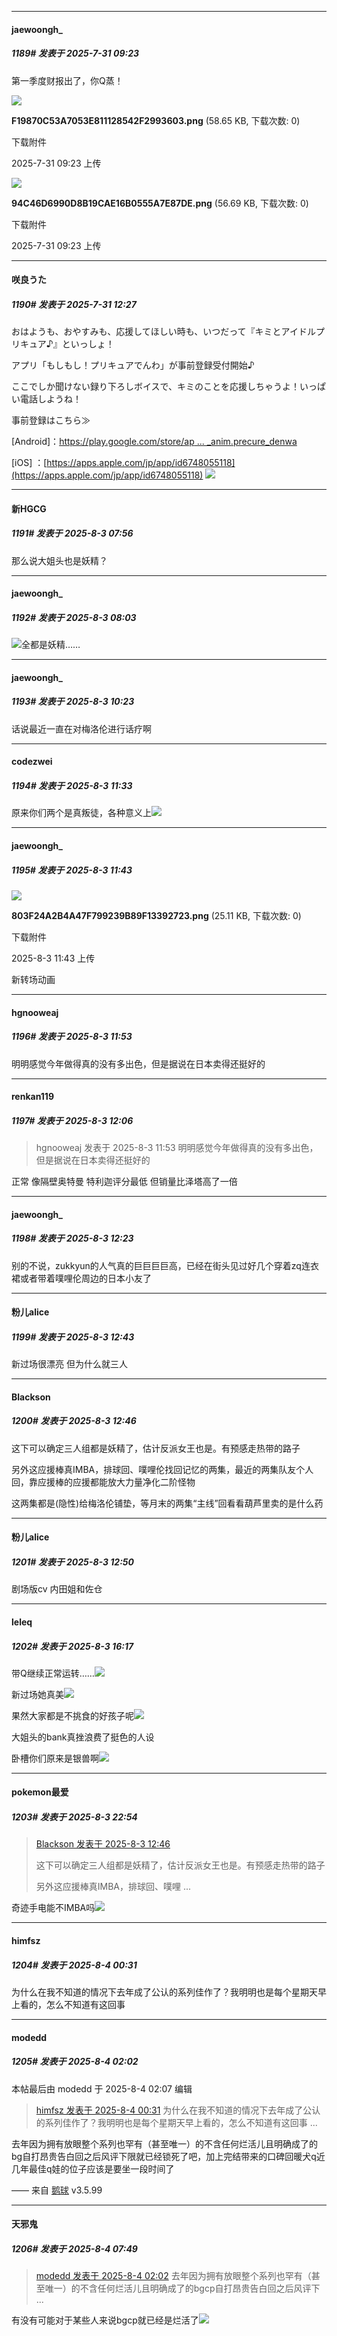 ﻿
*****

####  jaewoongh_  
##### 1189#       发表于 2025-7-31 09:23

第一季度财报出了，你Q蒸！

<img src="https://img.stage1st.com/forum/202507/31/092330b2th1qnxnqvnl3tt.png" referrerpolicy="no-referrer">

<strong>F19870C53A7053E811128542F2993603.png</strong> (58.65 KB, 下载次数: 0)

下载附件

2025-7-31 09:23 上传

<img src="https://img.stage1st.com/forum/202507/31/092329uxkhz04dyurcqixd.png" referrerpolicy="no-referrer">

<strong>94C46D6990D8B19CAE16B0555A7E87DE.png</strong> (56.69 KB, 下载次数: 0)

下载附件

2025-7-31 09:23 上传


*****

####  咲良うた  
##### 1190#       发表于 2025-7-31 12:27

おはようも、おやすみも、応援してほしい時も、いつだって『キミとアイドルプリキュア♪』といっしょ！

アプリ「もしもし！プリキュアでんわ」が事前登録受付開始♪

ここでしか聞けない録り下ろしボイスで、キミのことを応援しちゃうよ！いっぱい電話しようね！

事前登録はこちら≫

[Android]：[https://play.google.com/store/ap ... _anim.precure_denwa](https://play.google.com/store/apps/details?id=jp.co.toei_anim.precure_denwa)

[iOS] ：[https://apps.apple.com/jp/app/id6748055118](https://apps.apple.com/jp/app/id6748055118)
<img src="https://files.catbox.moe/zmdz4f.jpeg" referrerpolicy="no-referrer">


*****

####  新HGCG  
##### 1191#       发表于 2025-8-3 07:56

那么说大姐头也是妖精？


*****

####  jaewoongh_  
##### 1192#       发表于 2025-8-3 08:03

<img src="https://static.stage1st.com/image/smiley/face2017/022.png" referrerpolicy="no-referrer">全都是妖精……


*****

####  jaewoongh_  
##### 1193#       发表于 2025-8-3 10:23

话说最近一直在对梅洛伦进行话疗啊


*****

####  codezwei  
##### 1194#       发表于 2025-8-3 11:33

原来你们两个是真叛徒，各种意义上<img src="https://static.stage1st.com/image/smiley/face2017/037.png" referrerpolicy="no-referrer">


*****

####  jaewoongh_  
##### 1195#       发表于 2025-8-3 11:43

<img src="https://img.stage1st.com/forum/202508/03/114349d9rqmk0t0fzkiqsq.png" referrerpolicy="no-referrer">

<strong>803F24A2B4A47F799239B89F13392723.png</strong> (25.11 KB, 下载次数: 0)

下载附件

2025-8-3 11:43 上传

新转场动画


*****

####  hgnooweaj  
##### 1196#       发表于 2025-8-3 11:53

明明感觉今年做得真的没有多出色，但是据说在日本卖得还挺好的


*****

####  renkan119  
##### 1197#       发表于 2025-8-3 12:06

<blockquote>hgnooweaj 发表于 2025-8-3 11:53
明明感觉今年做得真的没有多出色，但是据说在日本卖得还挺好的</blockquote>
正常 像隔壁奥特曼 特利迦评分最低 但销量比泽塔高了一倍


*****

####  jaewoongh_  
##### 1198#       发表于 2025-8-3 12:23

别的不说，zukkyun的人气真的巨巨巨巨高，已经在街头见过好几个穿着zq连衣裙或者带着噗哩伦周边的日本小友了


*****

####  粉儿alice  
##### 1199#       发表于 2025-8-3 12:43

新过场很漂亮 但为什么就三人


*****

####  Blackson  
##### 1200#       发表于 2025-8-3 12:46

这下可以确定三人组都是妖精了，估计反派女王也是。有预感走热带的路子

另外这应援棒真IMBA，排球回、噗哩伦找回记忆的两集，最近的两集队友个人回，靠应援棒的应援都能放大力量净化二阶怪物

这两集都是(隐性)给梅洛伦铺垫，等月末的两集“主线”回看看葫芦里卖的是什么药


*****

####  粉儿alice  
##### 1201#       发表于 2025-8-3 12:50

剧场版cv 内田姐和佐仓


*****

####  leleq  
##### 1202#       发表于 2025-8-3 16:17

带Q继续正常运转……<img src="https://static.stage1st.com/image/smiley/face2017/048.png" referrerpolicy="no-referrer">

新过场她真美<img src="https://static.stage1st.com/image/smiley/face2017/074.png" referrerpolicy="no-referrer">

果然大家都是不挑食的好孩子呢<img src="https://static.stage1st.com/image/smiley/face2017/033.png" referrerpolicy="no-referrer">

大姐头的bank真挫浪费了挺色的人设

卧槽你们原来是银兽啊<img src="https://static.stage1st.com/image/smiley/face2017/112.png" referrerpolicy="no-referrer">


*****

####  pokemon最爱  
##### 1203#       发表于 2025-8-3 22:54

<blockquote><a href="httphttps://stage1st.com/2b/forum.php?mod=redirect&amp;goto=findpost&amp;pid=68206557&amp;ptid=2208663" target="_blank">Blackson 发表于 2025-8-3 12:46</a>

这下可以确定三人组都是妖精了，估计反派女王也是。有预感走热带的路子

另外这应援棒真IMBA，排球回、噗哩 ...</blockquote>
奇迹手电能不IMBA吗<img src="https://static.stage1st.com/image/smiley/face2017/245.png" referrerpolicy="no-referrer">


*****

####  himfsz  
##### 1204#       发表于 2025-8-4 00:31

为什么在我不知道的情况下去年成了公认的系列佳作了？我明明也是每个星期天早上看的，怎么不知道有这回事


*****

####  modedd  
##### 1205#       发表于 2025-8-4 02:02

 本帖最后由 modedd 于 2025-8-4 02:07 编辑 
<blockquote><a href="httphttps://stage1st.com/2b/forum.php?mod=redirect&amp;goto=findpost&amp;pid=68210236&amp;ptid=2208663" target="_blank">himfsz 发表于 2025-8-4 00:31</a>
为什么在我不知道的情况下去年成了公认的系列佳作了？我明明也是每个星期天早上看的，怎么不知道有这回事 ...</blockquote>
去年因为拥有放眼整个系列也罕有（甚至唯一）的不含任何烂活儿且明确成了的bg自打昂贵告白回之后风评下限就已经锁死了吧，加上完结带来的口碑回暖犬q近几年最佳q娃的位子应该是要坐一段时间了

—— 来自 [鹅球](https://www.pgyer.com/GcUxKd4w) v3.5.99


*****

####  天邪鬼  
##### 1206#       发表于 2025-8-4 07:49

<blockquote><a href="httphttps://stage1st.com/2b/forum.php?mod=redirect&amp;goto=findpost&amp;pid=68210476&amp;ptid=2208663" target="_blank">modedd 发表于 2025-8-4 02:02</a>
去年因为拥有放眼整个系列也罕有（甚至唯一）的不含任何烂活儿且明确成了的bgcp自打昂贵告白回之后风评下 ...</blockquote>
有没有可能对于某些人来说bgcp就已经是烂活了<img src="https://static.stage1st.com/image/smiley/face2017/067.png" referrerpolicy="no-referrer">

